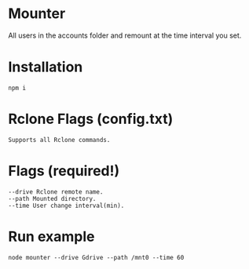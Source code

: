 # Mounter
All users in the accounts folder and remount at the time interval you set.
# Installation
```
npm i
```

# Rclone Flags (config.txt)
```
Supports all Rclone commands.
```

# Flags (required!)
```
--drive Rclone remote name.
--path Mounted directory.
--time User change interval(min).
```
# Run example
```
node mounter --drive Gdrive --path /mnt0 --time 60
```
